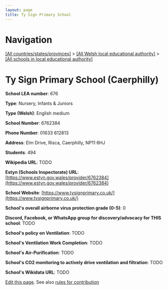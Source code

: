 ```yaml
---
layout: page
title: Ty Sign Primary School
---
```

# Navigation

[[All countries/states/provinces]](../../..) > [[All Welsh local educational authority]](../..) > [[All schools in local educational authority]](..)

# Ty Sign Primary School (Caerphilly)

**School LEA number**: 676

**Type**: Nursery, Infants & Juniors

**Type (Welsh)**: English medium

**School Number**: 6762384

**Phone Number**: 01633 612813

**Address**: Elm Drive, Risca, Caerphilly, NP11 6HJ

**Students**: 494

**Wikipedia URL**: TODO

**Estyn (Schools Inspectorate) URL**: [https://www.estyn.gov.wales/provider/6762384](https://www.estyn.gov.wales/provider/6762384)

**School Website**: [https://www.tysignprimary.co.uk/](https://www.tysignprimary.co.uk/)

**School's overall airborne virus protection grade (0-5)**: 0

**Discord, Facebook, or WhatsApp group for discovery/advocacy for THIS school**: TODO

**School's policy on Ventilation**: TODO

**School's Ventilation Work Completion**: TODO

**School's Air-Purification**: TODO

**School's CO2 monitoring to actively drive ventilation and filtration**: TODO

**School's Wikidata URL**: TODO




[Edit this page](https://github.com/VentilationProject/Wales/edit/prif/./Caerphilly/Ty_Sign_Primary_School.md). See also [rules for contribution](../../../contribution-rules/)